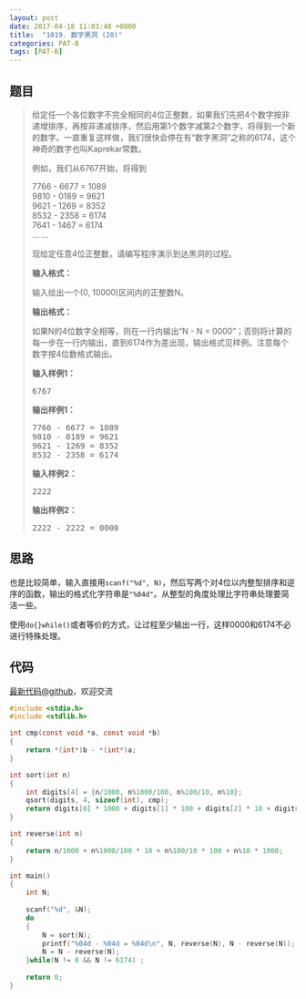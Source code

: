 ```yaml
---
layout: post
date: 2017-04-18 11:03:48 +0800
title:  "1019. 数字黑洞 (20)"
categories: PAT-B
tags: [PAT-B]
---
```


## 题目

> <div id="problemContent">
> <p>
> 给定任一个各位数字不完全相同的4位正整数，如果我们先把4个数字按非递增排序，再按非递减排序，然后用第1个数字减第2个数字，将得到一个新的数字。一直重复这样做，我们很快会停在有“数字黑洞”之称的6174，这个神奇的数字也叫Kaprekar常数。</p>
> <p>例如，我们从6767开始，将得到</p>
> <p>
> 7766 - 6677 = 1089<br/>
> 9810 - 0189 = 9621<br/>
> 9621 - 1269 = 8352<br/>
> 8532 - 2358 = 6174<br/>
> 7641 - 1467 = 6174<br/>
> ... ...</p>
> <p>现给定任意4位正整数，请编写程序演示到达黑洞的过程。</p>
> <p><b>
> 输入格式：
> </b></p>
> <p>输入给出一个(0, 10000)区间内的正整数N。
> </p>
> <p><b>
> 输出格式：
> </b></p>
> <p>如果N的4位数字全相等，则在一行内输出“N - N = 0000”；否则将计算的每一步在一行内输出，直到6174作为差出现，输出格式见样例。注意每个数字按4位数格式输出。
> </p>
> <b>输入样例1：</b><pre>
> 6767
> </pre>
> <b>输出样例1：</b><pre>
> 7766 - 6677 = 1089
> 9810 - 0189 = 9621
> 9621 - 1269 = 8352
> 8532 - 2358 = 6174
> </pre>
> <b>输入样例2：</b><pre>
> 2222
> </pre>
> <b>输出样例2：</b><pre>
> 2222 - 2222 = 0000
> </pre>
> </div>

## 思路

也是比较简单，输入直接用`scanf("%d", N)`，然后写两个对4位以内整型排序和逆序的函数，输出的格式化字符串是`"%04d"`。从整型的角度处理比字符串处理要简洁一些。

使用`do{}while()`或者等价的方式，让过程至少输出一行，这样0000和6174不必进行特殊处理。

## 代码

[最新代码@github](https://github.com/OliverLew/PAT/blob/master/PATBasic/1019.c)，欢迎交流
```c
#include <stdio.h>
#include <stdlib.h>

int cmp(const void *a, const void *b) 
{
    return *(int*)b - *(int*)a;
}

int sort(int n)
{
    int digits[4] = {n/1000, n%1000/100, n%100/10, n%10};
    qsort(digits, 4, sizeof(int), cmp);
    return digits[0] * 1000 + digits[1] * 100 + digits[2] * 10 + digits[3];
}

int reverse(int n)
{
    return n/1000 + n%1000/100 * 10 + n%100/10 * 100 + n%10 * 1000;
}

int main()
{
    int N;
    
    scanf("%d", &N);
    do
    {
        N = sort(N);
        printf("%04d - %04d = %04d\n", N, reverse(N), N - reverse(N));
        N = N - reverse(N);
    }while(N != 0 && N != 6174) ;
    
    return 0;
}

```